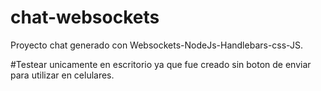 # chat-websockets
Proyecto chat generado con Websockets-NodeJs-Handlebars-css-JS.

#Testear unicamente en escritorio ya que fue creado sin boton de enviar para utilizar en celulares.
